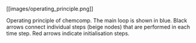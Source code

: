 [[images/operating_principle.png]]

Operating principle of chemcomp. The main loop is shown in blue. Black arrows connect individual steps (beige nodes) that are performed in each time step. Red arrows indicate initialisation steps.